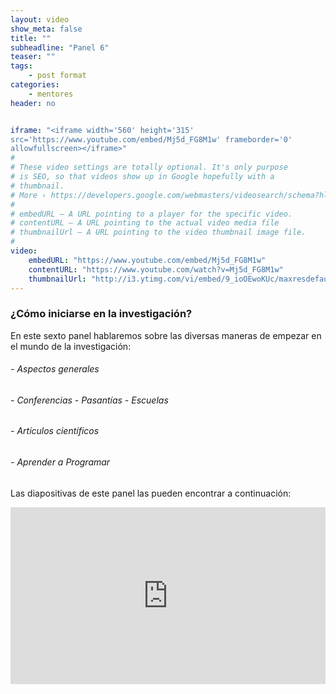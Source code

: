 ```yaml
---
layout: video
show_meta: false
title: ""
subheadline: "Panel 6"
teaser: ""
tags:
    - post format
categories:
    - mentores
header: no


iframe: "<iframe width='560' height='315'
src='https://www.youtube.com/embed/Mj5d_FG8M1w' frameborder='0'
allowfullscreen></iframe>"
#
# These video settings are totally optional. It's only purpose
# is SEO, so that videos show up in Google hopefully with a
# thumbnail.
# More › https://developers.google.com/webmasters/videosearch/schema?hl=en&rd=1
#
# embedURL – A URL pointing to a player for the specific video.
# contentURL – A URL pointing to the actual video media file
# thumbnailUrl – A URL pointing to the video thumbnail image file.
#
video:
    embedURL: "https://www.youtube.com/embed/Mj5d_FG8M1w"
    contentURL: "https://www.youtube.com/watch?v=Mj5d_FG8M1w"
    thumbnailUrl: "http://i3.ytimg.com/vi/embed/9_ioOEwoKUc/maxresdefault.jpg"
---
```

<!--more-->

### ¿Cómo iniciarse en la investigación?

En este sexto panel hablaremos sobre las diversas maneras de empezar en el mundo de la investigación:

###### - Aspectos generales
###### - Conferencias - Pasantías - Escuelas
###### - Artículos científicos
###### - Aprender a Programar


 Las diapositivas de este panel las pueden encontrar a continuación:

 <div style="left: 0; width: 100%; height: 0; position: relative; padding-bottom: 56.1972%;"><iframe src="https://speakerdeck.com/player/b6184a1597214c4b94a91b8c45a55adc" style="border: 0; top: 0; left: 0; width: 100%; height: 100%; position: absolute;" allowfullscreen scrolling="no" allow="encrypted-media"></iframe></div>
